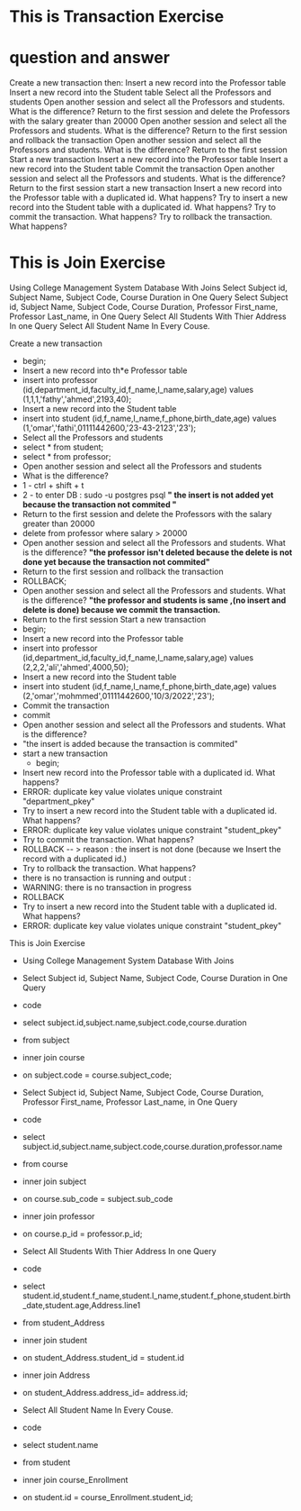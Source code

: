 # This is Transaction Exercise
# question and answer
Create a new transaction then:
Insert a new record into the Professor table
Insert a new record into the Student table
Select all the Professors and students
Open another session and select all the Professors and students. What is the difference?
Return to the first session and delete the Professors with the salary greater than 20000
Open another session and select all the Professors and students. What is the difference?
Return to the first session and rollback the transaction
Open another session and select all the Professors and students. What is the difference?
Return to the first session Start a new transaction
Insert a new record into the Professor table
Insert a new record into the Student table
Commit the transaction
Open another session and select all the Professors and students. What is the difference?
Return to the first session start a new transaction
Insert a new record into the Professor table with a duplicated id. What happens?
Try to insert a new record into the Student table with a duplicated id. What happens?
Try to commit the transaction. What happens?
Try to rollback the transaction. What happens?
# This is Join Exercise
Using College Management System Database With Joins
Select Subject id, Subject Name, Subject Code, Course Duration in One Query
Select Subject id, Subject Name, Subject Code, Course Duration, Professor First_name, Professor Last_name, in One Query
Select All Students With Thier Address In one Query
Select All Student Name In Every Couse.


Create a new transaction
* begin;
* Insert a new record into th*e Professor table
* insert into professor (id,department_id,faculty_id,f_name,l_name,salary,age) values (1,1,1,'fathy','ahmed',2193,40);
* Insert a new record into the Student table
* insert into student (id,f_name,l_name,f_phone,birth_date,age) values (1,'omar','fathi',01111442600,'23-43-2123','23');
* Select all the Professors and students
* select * from student;
* select * from professor;
* Open another session and select all the Professors and students
* What is the difference? 
* 1 - ctrl + shift + t 
* 2 -  to enter DB : sudo -u postgres psql
**" the insert is not added yet because the transaction not commited "**
* Return to the first session and delete the Professors with the salary greater than 20000
* delete from professor where salary > 20000
* Open another session and select all the Professors and students. What is the difference?
**"the professor isn't deleted because the delete is not done yet because the transaction not commited"**
* Return to the first session and rollback the transaction
* ROLLBACK;
* Open another session and select all the Professors and students. What is the difference?
**"the professor and students is same ,(no insert and delete is done) because we commit the transaction.**
* Return to the first session Start a new transaction
* begin;
* Insert a new record into the Professor table
* insert into professor (id,department_id,faculty_id,f_name,l_name,salary,age) values (2,2,2,'ali','ahmed',4000,50);
* Insert a new record into the Student table
* insert into student (id,f_name,l_name,f_phone,birth_date,age) values (2,'omar','mohmmed',01111442600,'10/3/2022','23');
* Commit the transaction
* commit
* Open another session and select all the Professors and students. What is the difference?
* "the insert is  added  because the transaction is commited"
* start a new transaction
  * begin; 
* Insert  new record into the Professor table with a duplicated id. What happens?
 * ERROR:  duplicate key value violates unique constraint "department_pkey"
* Try to insert a new record into the Student table with a duplicated id. What happens?
* ERROR:  duplicate key value violates unique constraint "student_pkey"
* Try to commit the transaction. What happens?
* ROLLBACK -- > reason : the insert is not done (because we Insert the record with a duplicated id.)
* Try to rollback the transaction. What happens?
* there is no transaction is running and output :
* WARNING:  there is no transaction in progress
* ROLLBACK
* Try to insert a new record into the Student table with a duplicated id. What happens?
* ERROR:  duplicate key value violates unique constraint "student_pkey"


This is Join Exercise

* Using College Management System Database With Joins
* Select Subject id, Subject Name, Subject Code, Course Duration in One Query
* code
* select subject.id,subject.name,subject.code,course.duration 
* from subject
* inner join course 
* on subject.code = course.subject_code;

* Select Subject id, Subject Name, Subject Code, Course Duration, Professor First_name, Professor Last_name, in One Query
* code
* select subject.id,subject.name,subject.code,course.duration,professor.name
* from course 
* inner join subject 
* on course.sub_code = subject.sub_code
* inner join professor
* on course.p_id = professor.p_id;

* Select All Students With Thier Address In one Query
* code
* select student.id,student.f_name,student.l_name,student.f_phone,student.birth_date,student.age,Address.line1
* from student_Address
* inner join student 
* on student_Address.student_id = student.id
* inner join Address 
* on student_Address.address_id= address.id;

* Select All Student Name In Every Couse.
* code
* select student.name
* from student 
* inner join course_Enrollment
* on student.id = course_Enrollment.student_id;
